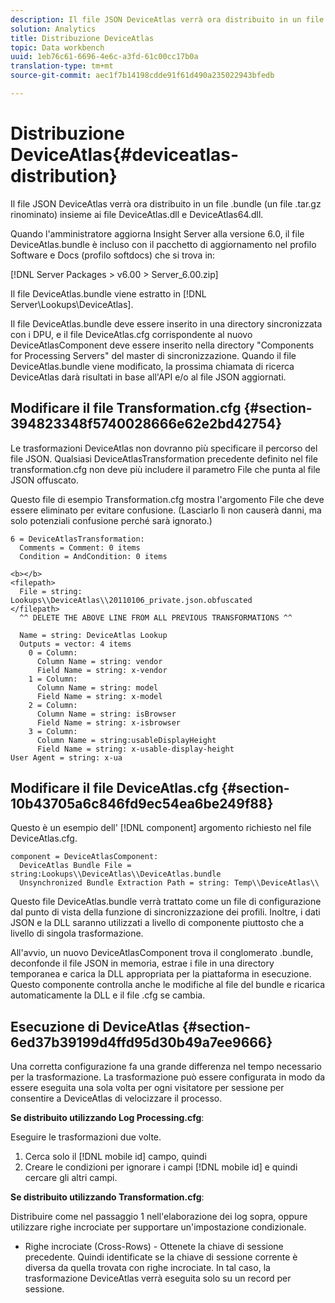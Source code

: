 ```yaml
---
description: Il file JSON DeviceAtlas verrà ora distribuito in un file .bundle (un file .tar.gz rinominato) insieme ai file DeviceAtlas.dll e DeviceAtlas64.dll.
solution: Analytics
title: Distribuzione DeviceAtlas
topic: Data workbench
uuid: 1eb76c61-6696-4e6c-a3fd-61c00cc17b0a
translation-type: tm+mt
source-git-commit: aec1f7b14198cdde91f61d490a235022943bfedb

---
```



# Distribuzione DeviceAtlas{#deviceatlas-distribution}

Il file JSON DeviceAtlas verrà ora distribuito in un file .bundle (un file .tar.gz rinominato) insieme ai file DeviceAtlas.dll e DeviceAtlas64.dll.

Quando l&#39;amministratore aggiorna Insight Server alla versione 6.0, il file DeviceAtlas.bundle è incluso con il pacchetto di aggiornamento nel profilo Software e Docs (profilo softdocs) che si trova in:

[!DNL Server Packages > v6.00 > Server_6.00.zip]

Il file DeviceAtlas.bundle viene estratto in [!DNL Server\Lookups\DeviceAtlas].

Il file DeviceAtlas.bundle deve essere inserito in una directory sincronizzata con i DPU, e il file DeviceAtlas.cfg corrispondente al nuovo DeviceAtlasComponent deve essere inserito nella directory &quot;Components for Processing Servers&quot; del master di sincronizzazione. Quando il file DeviceAtlas.bundle viene modificato, la prossima chiamata di ricerca DeviceAtlas darà risultati in base all&#39;API e/o al file JSON aggiornati.

## Modificare il file Transformation.cfg {#section-394823348f5740028666e62e2bd42754}

Le trasformazioni DeviceAtlas non dovranno più specificare il percorso del file JSON. Qualsiasi DeviceAtlasTransformation precedente definito nel file transformation.cfg non deve più includere il parametro File che punta al file JSON offuscato.

Questo file di esempio Transformation.cfg mostra l&#39;argomento File che deve essere eliminato per evitare confusione. (Lasciarlo lì non causerà danni, ma solo potenziali confusione perché sarà ignorato.)

```
6 = DeviceAtlasTransformation:  
  Comments = Comment: 0 items  
  Condition = AndCondition: 0 items

<b></b> 
<filepath>
  File = string: Lookups\\DeviceAtlas\\20110106_private.json.obfuscated 
</filepath> 
  ^^ DELETE THE ABOVE LINE FROM ALL PREVIOUS TRANSFORMATIONS ^^  
 
  Name = string: DeviceAtlas Lookup  
  Outputs = vector: 4 items  
    0 = Column:  
      Column Name = string: vendor  
      Field Name = string: x-vendor  
    1 = Column:  
      Column Name = string: model  
      Field Name = string: x-model  
    2 = Column:  
      Column Name = string: isBrowser  
      Field Name = string: x-isbrowser  
    3 = Column:  
      Column Name = string:usableDisplayHeight  
      Field Name = string: x-usable-display-height 
User Agent = string: x-ua  
```

## Modificare il file DeviceAtlas.cfg {#section-10b43705a6c846fd9ec54ea6be249f88}

Questo è un esempio dell&#39; [!DNL component] argomento richiesto nel file DeviceAtlas.cfg.

```
component = DeviceAtlasComponent: 
  DeviceAtlas Bundle File = string:Lookups\\DeviceAtlas\\DeviceAtlas.bundle 
  Unsynchronized Bundle Extraction Path = string: Temp\\DeviceAtlas\\
```

Questo file DeviceAtlas.bundle verrà trattato come un file di configurazione dal punto di vista della funzione di sincronizzazione dei profili. Inoltre, i dati JSON e la DLL saranno utilizzati a livello di componente piuttosto che a livello di singola trasformazione.

All&#39;avvio, un nuovo DeviceAtlasComponent trova il conglomerato .bundle, deconfonde il file JSON in memoria, estrae i file in una directory temporanea e carica la DLL appropriata per la piattaforma in esecuzione. Questo componente controlla anche le modifiche al file del bundle e ricarica automaticamente la DLL e il file .cfg se cambia.

## Esecuzione di DeviceAtlas {#section-6ed37b39199d4ffd95d30b49a7ee9666}

Una corretta configurazione fa una grande differenza nel tempo necessario per la trasformazione. La trasformazione può essere configurata in modo da essere eseguita una sola volta per ogni visitatore per sessione per consentire a DeviceAtlas di velocizzare il processo.

**Se distribuito utilizzando Log Processing.cfg**:

Eseguire le trasformazioni due volte.

1. Cerca solo il [!DNL mobile id] campo, quindi
1. Creare le condizioni per ignorare i campi [!DNL mobile id] e quindi cercare gli altri campi.

**Se distribuito utilizzando Transformation.cfg**:

Distribuire come nel passaggio 1 nell&#39;elaborazione dei log sopra, oppure utilizzare righe incrociate per supportare un&#39;impostazione condizionale.

* Righe incrociate (Cross-Rows) - Ottenete la chiave di sessione precedente. Quindi identificate se la chiave di sessione corrente è diversa da quella trovata con righe incrociate. In tal caso, la trasformazione DeviceAtlas verrà eseguita solo su un record per sessione.

